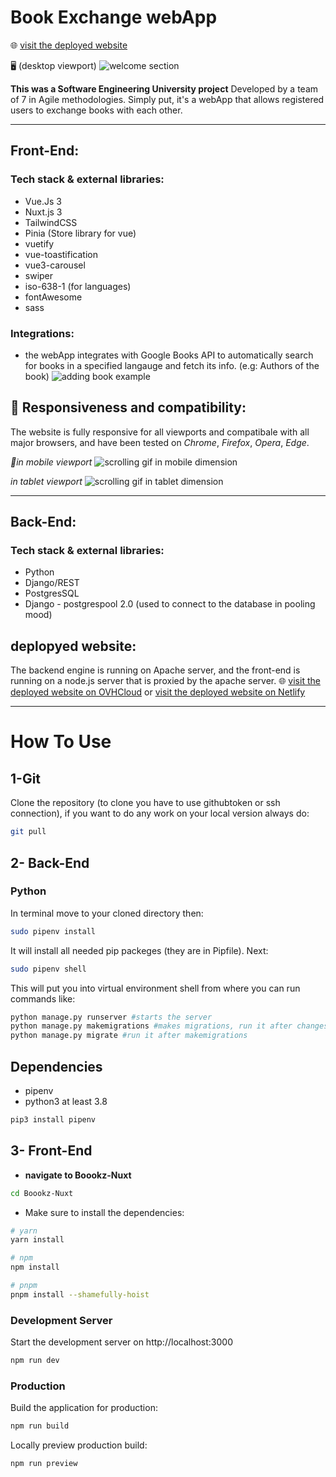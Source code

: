 # Book Exchange webApp
🌐 [visit the deployed website](https://boookzexchange.store/) 

🖥 (desktop viewport)
![welcome section](./assets/home_page.gif)

**This was a Software Engineering University project** Developed by a team of 7 in Agile methodologies.
Simply put, it's a webApp that allows registered users to exchange books with each other. 
****
## Front-End: 
### Tech stack & external libraries: 
- Vue.Js 3 
- Nuxt.js 3 
- TailwindCSS
- Pinia (Store library for vue)
- vuetify
- vue-toastification
- vue3-carousel
- swiper
- iso-638-1 (for languages)
- fontAwesome
- sass

### Integrations:
- the webApp integrates with Google Books API to automatically search for books in a specified langauge and fetch its info. (e.g: Authors of the book)
![adding book example](./assets/adding_book.gif)

## 🐙 Responsiveness and compatibility:
The website is fully responsive for all viewports and compatibale with all major browsers, and have been tested on *Chrome*, *Firefox*, *Opera*, *Edge*.

*📱in mobile viewport*
![scrolling gif in mobile dimension](./assets/mobile_vp.gif)

*in tablet viewport*
![scrolling gif in tablet dimension](./assets/tablet_vp.gif)

****

## Back-End: 
### Tech stack & external libraries: 
- Python
- Django/REST
- PostgresSQL
- Django - postgrespool 2.0 (used to connect to the database in pooling mood)

## deplopyed website: 
The backend engine is running on Apache server, and the front-end is running on a node.js server that is proxied by the apache server. 
🌐 [visit the deployed website on OVHCloud](https://boookzexchange.store/) 
or [visit the deployed website on Netlify](https://boookzexchange.store/) 

****

# How To Use
## 1-Git
Clone the repository (to clone you have to use githubtoken or ssh connection), if you want to do any work on your local version always do:
```sh
git pull
```
## 2- Back-End
### Python
In terminal move to your cloned directory then:
```sh
sudo pipenv install
```
It will install all needed pip packeges (they are in Pipfile).
Next:
```sh
sudo pipenv shell
```
This will put you into virtual environment shell from where you can run commands like:
```sh
python manage.py runserver #starts the server
python manage.py makemigrations #makes migrations, run it after changes to your models.py files
python manage.py migrate #run it after makemigrations
```
## Dependencies
* pipenv 
* python3 at least 3.8

```sh
pip3 install pipenv
```

## 3- Front-End

- **navigate to Boookz-Nuxt** 
``` bash
cd Boookz-Nuxt   
```

- Make sure to install the dependencies:
```bash
# yarn
yarn install

# npm
npm install

# pnpm
pnpm install --shamefully-hoist
```

### Development Server
Start the development server on http://localhost:3000

```bash
npm run dev
```

### Production
Build the application for production:

```bash
npm run build
```

Locally preview production build:
```bash
npm run preview
```



